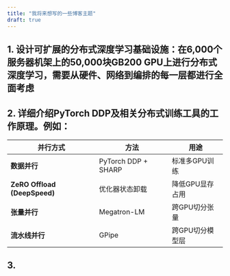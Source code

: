 ```yaml
---
title: "我将来想写的一些博客主题"
draft: true
---
```


## 1. 设计可扩展的分布式深度学习基础设施：在6,000个服务器机架上的50,000块GB200 GPU上进行分布式深度学习，需要从硬件、网络到编排的每一层都进行全面考虑

## 2. 详细介绍PyTorch DDP及相关分布式训练工具的工作原理。例如：

| **并行方式**      | **方法**           | **用途**               |
|------------------|-------------------|------------------------|
| **数据并行**     | PyTorch DDP + SHARP | 标准多GPU训练           |
| **ZeRO Offload (DeepSpeed)** | 优化器状态卸载      | 降低GPU显存占用         |
| **张量并行**     | Megatron-LM        | 跨GPU切分张量           |
| **流水线并行**   | GPipe              | 跨GPU切分模型层         |

## 3. 
